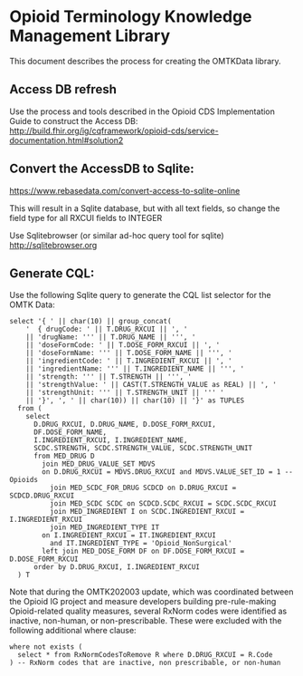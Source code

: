 # Opioid Terminology Knowledge Management Library

This document describes the process for creating the OMTKData library.

## Access DB refresh

Use the process and tools described in the Opioid CDS Implementation Guide to construct
the Access DB: http://build.fhir.org/ig/cqframework/opioid-cds/service-documentation.html#solution2

## Convert the AccessDB to Sqlite:

https://www.rebasedata.com/convert-access-to-sqlite-online

This will result in a Sqlite database, but with all text fields, so change the field
type for all RXCUI fields to INTEGER

Use Sqlitebrowser (or similar ad-hoc query tool for sqlite)
http://sqlitebrowser.org

## Generate CQL:

Use the following Sqlite query to generate the CQL list selector for the OMTK Data:

```
select '{ ' || char(10) || group_concat(
    '  { drugCode: ' || T.DRUG_RXCUI || ', '
    || 'drugName: ''' || T.DRUG_NAME || ''', '
    || 'doseFormCode: ' || T.DOSE_FORM_RXCUI || ', '
    || 'doseFormName: ''' || T.DOSE_FORM_NAME || ''', '
    || 'ingredientCode: ' || T.INGREDIENT_RXCUI || ', '
    || 'ingredientName: ''' || T.INGREDIENT_NAME || ''', '
    || 'strength: ''' || T.STRENGTH || ''', '
    || 'strengthValue: ' || CAST(T.STRENGTH_VALUE as REAL) || ', '
    || 'strengthUnit: ''' || T.STRENGTH_UNIT || ''' '
    || '}', ', ' || char(10)) || char(10) || '}' as TUPLES
  from (
	select
      D.DRUG_RXCUI, D.DRUG_NAME, D.DOSE_FORM_RXCUI,
      DF.DOSE_FORM_NAME,
      I.INGREDIENT_RXCUI, I.INGREDIENT_NAME,
      SCDC.STRENGTH, SCDC.STRENGTH_VALUE, SCDC.STRENGTH_UNIT
	  from MED_DRUG D
  		join MED_DRUG_VALUE_SET MDVS
        on D.DRUG_RXCUI = MDVS.DRUG_RXCUI and MDVS.VALUE_SET_ID = 1 -- Opioids
		  join MED_SCDC_FOR_DRUG SCDCD on D.DRUG_RXCUI = SCDCD.DRUG_RXCUI
		  join MED_SCDC SCDC on SCDCD.SCDC_RXCUI = SCDC.SCDC_RXCUI
		  join MED_INGREDIENT I on SCDC.INGREDIENT_RXCUI = I.INGREDIENT_RXCUI
		  join MED_INGREDIENT_TYPE IT
        on I.INGREDIENT_RXCUI = IT.INGREDIENT_RXCUI
          and IT.INGREDIENT_TYPE = 'Opioid_NonSurgical'
  		left join MED_DOSE_FORM DF on DF.DOSE_FORM_RXCUI = D.DOSE_FORM_RXCUI
	  order by D.DRUG_RXCUI, I.INGREDIENT_RXCUI
  ) T
```

Note that during the OMTK202003 update, which was coordinated between the Opioid IG
project and measure developers building pre-rule-making Opioid-related quality measures,
several RxNorm codes were identified as inactive, non-human, or non-prescribable. These
were excluded with the following additional where clause:

```
where not exists (
  select * from RxNormCodesToRemove R where D.DRUG_RXCUI = R.Code
) -- RxNorm codes that are inactive, non prescribable, or non-human
```
